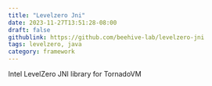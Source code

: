 ```yaml
---
title: "Levelzero Jni"
date: 2023-11-27T13:51:28-08:00
draft: false
githublink: https://github.com/beehive-lab/levelzero-jni
tags: levelzero, java
category: framework
---
```


Intel LevelZero JNI library for TornadoVM

